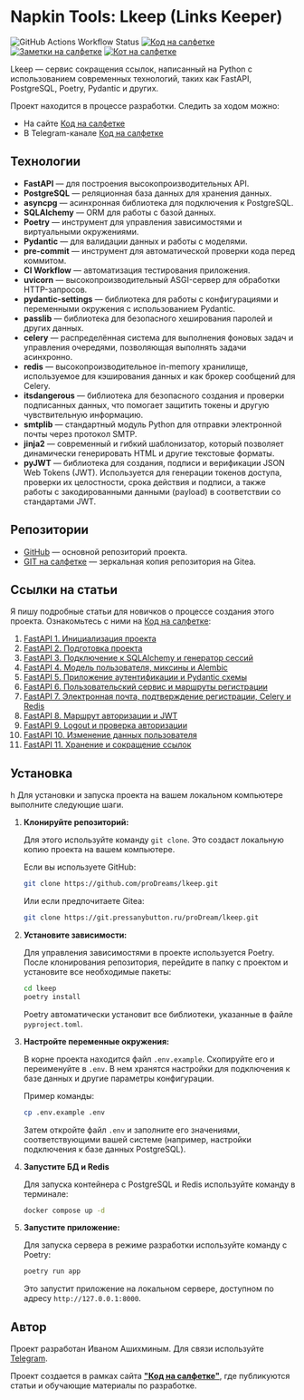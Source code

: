 # Napkin Tools: Lkeep (Links Keeper)

![GitHub Actions Workflow Status](https://img.shields.io/github/actions/workflow/status/proDreams/lkeep/lint.yaml)
[![Код на салфетке](https://img.shields.io/badge/Telegram-Код_на_салфетке-blue)](https://t.me/press_any_button)
[![Заметки на салфетке](https://img.shields.io/badge/Telegram-Заметки_на_салфетке-blue)](https://t.me/writeanynotes)
[![Кот на салфетке](https://img.shields.io/badge/Telegram-Кот_на_салфетке-blue)](https://t.me/+Li2vbxfWo0Q4ZDk6)

Lkeep — сервис сокращения ссылок, написанный на Python с использованием современных технологий, таких как FastAPI,
PostgreSQL, Poetry, Pydantic и других.

Проект находится в процессе разработки. Следить за ходом можно:

- На сайте [Код на салфетке](https://pressanybutton.ru/category/servis-na-fastapi/)
- В Telegram-канале [Код на салфетке](https://t.me/press_any_button)

## Технологии

- **FastAPI** — для построения высокопроизводительных API.
- **PostgreSQL** — реляционная база данных для хранения данных.
- **asyncpg** — асинхронная библиотека для подключения к PostgreSQL.
- **SQLAlchemy** — ORM для работы с базой данных.
- **Poetry** — инструмент для управления зависимостями и виртуальными окружениями.
- **Pydantic** — для валидации данных и работы с моделями.
- **pre-commit** — инструмент для автоматической проверки кода перед коммитом.
- **CI Workflow** — автоматизация тестирования приложения.
- **uvicorn** — высокопроизводительный ASGI-сервер для обработки HTTP-запросов.
- **pydantic-settings** — библиотека для работы с конфигурациями и переменными окружения с использованием Pydantic.
- **passlib** — библиотека для безопасного хеширования паролей и других данных.
- **celery** — распределённая система для выполнения фоновых задач и управления очередями, позволяющая выполнять задачи
  асинхронно.
- **redis** — высокопроизводительное in-memory хранилище, используемое для кэширования данных и как брокер сообщений для
  Celery.
- **itsdangerous** — библиотека для безопасного создания и проверки подписанных данных, что помогает защитить токены и
  другую чувствительную информацию.
- **smtplib** — стандартный модуль Python для отправки электронной почты через протокол SMTP.
- **jinja2** — современный и гибкий шаблонизатор, который позволяет динамически генерировать HTML и другие текстовые
  форматы.
- **pyJWT** — библиотека для создания, подписи и верификации JSON Web Tokens (JWT). Используется для генерации токенов
  доступа, проверки их
  целостности, срока действия и подписи, а также работы с закодированными данными (payload) в соответствии со
  стандартами JWT.

## Репозитории

- [GitHub](https://github.com/proDreams/lkeep) — основной репозиторий проекта.
- [GIT на салфетке](https://git.pressanybutton.ru/proDream/lkeep) — зеркальная копия репозитория на Gitea.

## Ссылки на статьи

Я пишу подробные статьи для новичков о процессе создания этого проекта. Ознакомьтесь с ними
на [Код на салфетке](https://pressanybutton.ru/category/servis-na-fastapi/):

1. [FastAPI 1. Инициализация проекта](https://pressanybutton.ru/post/servis-na-fastapi/fastapi-1-inicializaciya-proekta/)
2. [FastAPI 2. Подготовка проекта](https://pressanybutton.ru/post/servis-na-fastapi/fastapi-2-podgotovka-proekta/)
3. [FastAPI 3. Подключение к SQLAlchemy и генератор сессий](https://pressanybutton.ru/post/servis-na-fastapi/fastapi-3-podklyuchenie-k-sqlalchemy-i-generator-s/)
4. [FastAPI 4. Модель пользователя, миксины и Alembic](https://pressanybutton.ru/post/servis-na-fastapi/fastapi-4-model-polzovatelya-i-alembic/)
5. [FastAPI 5. Приложение аутентификации и Pydantic схемы](https://pressanybutton.ru/post/servis-na-fastapi/fastapi-5-prilozhenie-autentifikacii-i-pydantic-sh/)
6. [FastAPI 6. Пользовательский сервис и маршруты регистрации](https://pressanybutton.ru/post/servis-na-fastapi/fastapi-6-polzovatelskij-servis-i-marshruty-regist/)
7. [FastAPI 7. Электронная почта, подтверждение регистрации, Celery и Redis](https://pressanybutton.ru/post/servis-na-fastapi/fastapi-7-elektronnaya-pochta-podtverzhdenie-registracii-celery-i-redis/)
8. [FastAPI 8. Маршрут авторизации и JWT](https://pressanybutton.ru/post/servis-na-fastapi/fastapi-8-marshrut-avtorizacii-i-jwt/)
9. [FastAPI 9. Logout и проверка авторизации](https://pressanybutton.ru/post/servis-na-fastapi/fastapi-9-logout-i-proverka-avtorizacii/)
10. [FastAPI 10. Изменение данных пользователя](https://pressanybutton.ru/post/servis-na-fastapi/fastapi-10-izmenenie-dannyh-polzovatelya/)
11. [FastAPI 11. Хранение и сокращение ссылок](https://pressanybutton.ru/post/servis-na-fastapi/fastapi-11-hranenie-i-sokrashenie-ssylok/)

## Установка
h
Для установки и запуска проекта на вашем локальном компьютере выполните следующие шаги.

1. **Клонируйте репозиторий:**

   Для этого используйте команду `git clone`. Это создаст локальную копию проекта на вашем компьютере.

   Если вы используете GitHub:
   ```bash
   git clone https://github.com/proDreams/lkeep.git
   ```

   Или если предпочитаете Gitea:
   ```bash
   git clone https://git.pressanybutton.ru/proDream/lkeep.git
   ```

2. **Установите зависимости:**

   Для управления зависимостями в проекте используется Poetry. После клонирования репозитория, перейдите в папку с
   проектом и установите все необходимые пакеты:

   ```bash
   cd lkeep
   poetry install
   ```

   Poetry автоматически установит все библиотеки, указанные в файле `pyproject.toml`.

3. **Настройте переменные окружения:**

   В корне проекта находится файл `.env.example`. Скопируйте его и переименуйте в `.env`. В нем хранятся настройки для
   подключения к базе данных и другие параметры конфигурации.

   Пример команды:
   ```bash
   cp .env.example .env
   ```

   Затем откройте файл `.env` и заполните его значениями, соответствующими вашей системе (например, настройки
   подключения к базе данных PostgreSQL).

4. **Запустите БД и Redis**

    Для запуска контейнера с PostgreSQL и Redis используйте команду в терминале:
    ```bash
    docker compose up -d
    ```

5. **Запустите приложение:**

   Для запуска сервера в режиме разработки используйте команду с Poetry:
   ```bash
   poetry run app
   ```

   Это запустит приложение на локальном сервере, доступном по адресу `http://127.0.0.1:8000`.

## Автор

Проект разработан Иваном Ашихминым.
Для связи используйте [Telegram](https://t.me/proDreams).

Проект создается в рамках сайта **["Код на салфетке"](https://pressanybutton.ru/)**, где публикуются статьи и обучающие
материалы по разработке.
